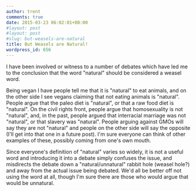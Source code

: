 ```yaml
---
author: trent
comments: true
date: 2015-03-23 06:02:01+00:00
#layout: post
#layout: post
#slug: but-weasels-are-natural
title: But Weasels are Natural!
wordpress_id: 656
---
```


I have been involved or witness to a number of debates which have led me to the conclusion that the word "natural" should be considered a weasel word.

Being vegan I have people tell me that it is "natural" to eat animals, and on the other side I see vegans claiming that not eating animals is "natural". People argue that the paleo diet is "natural", or that a raw food diet is "natural". On the civil rights front, people argue that homosexuality is not "natural", and, in the past, people argued that interracial marriage was not "natural", or that slavery was "natural". People arguing against GMOs will say they are not "natural" and people on the other side will say the opposite (I'll get into that one in a future post). I'm sure everyone can think of other examples of these, possibly coming from one's own mouth.

Since everyone's definition of "natural" varies so widely, it is not a useful word and introducing it into a debate simply confuses the issue, and misdirects the debate down a "natural/unnatural" rabbit hole (weasel hole?) and away from the actual issue being debated. We'd all be better off not using the word at all, though I'm sure there are those who would argue that would be unnatural.
